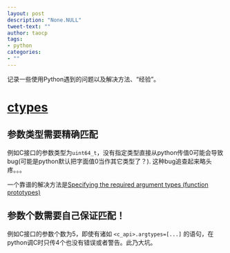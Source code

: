 ```yaml
---
layout: post
description: "None.NULL"
tweet-text: ""
author: taocp
tags:
- python
categories:
- ""
---
```


记录一些使用Python遇到的问题以及解决方法、“经验”。

# [ctypes](https://docs.python.org/2/library/ctypes.html)

## 参数类型需要精确匹配

例如C接口的参数类型为`uint64_t`，没有指定类型直接从python传值0可能会导致bug(可能是python默认把字面值0当作其它类型了？). 这种bug追查起来略头疼。。。

一个靠谱的解决方法是[Specifying the required argument types (function prototypes)](https://docs.python.org/2/library/ctypes.html#specifying-the-required-argument-types-function-prototypes)

## 参数个数需要自己保证匹配！

例如C接口的参数个数为5，即使有诸如 `<c_api>.argtypes=[...]` 的语句，在python调C时只传4个也没有错误或者警告。此乃大坑。


